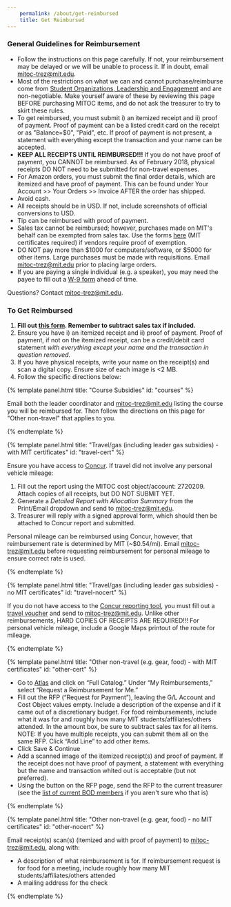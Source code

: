 ```yaml
---
    permalink: /about/get-reimbursed
    title: Get Reimbursed
---
```


### General Guidelines for Reimbursement

*   Follow the instructions on this page carefully. If not, your reimbursement may be delayed or we will be unable to process it. If in doubt, email [mitoc-trez@mit.edu](mailto:mitoc-trez@mit.edu).
*   Most of the restrictions on what we can and cannot purchase/reimburse come from [Student Organizations, Leadership and Engagement](https://studentlife.mit.edu/sole/finance) and are non-negotiable. Make yourself aware of these by reviewing this page BEFORE purchasing MITOC items, and do not ask the treasurer to try to skirt these rules.
*   To get reimbursed, you must submit i) an itemized receipt and ii) proof of payment. Proof of payment can be a listed credit card on the receipt or as "Balance=$0", "Paid", etc. If proof of payment is not present, a statement with everything except the transaction and your name can be accepted.
*   **KEEP ALL RECEIPTS UNTIL REIMBURSED!!!** If you do not have proof of payment, you CANNOT be reimbursed. As of February 2018, physical receipts DO NOT need to be submitted for non-travel expenses.
*   For Amazon orders, you must submit the final order details, which are itemized and have proof of payment. This can be found under Your Account >> Your Orders >> Invoice AFTER the order has shipped.
*   Avoid cash.
*   All receipts should be in USD. If not, include screenshots of official conversions to USD.
*   Tip can be reimbursed with proof of payment.
*   Sales tax cannot be reimbursed; however, purchases made on MIT's behalf can be exempted from sales tax. Use the forms [here](http://vpf.mit.edu/forms/7/1220) (MIT certificates required) if vendors require proof of exemption.
*   DO NOT pay more than $1000 for computers/software, or $5000 for other items. Large purchases must be made with requisitions. Email [mitoc-trez@mit.edu](mailto:mitoc-trez@mit.edu) prior to placing large orders.
*   If you are paying a single individual (e.g. a speaker), you may need the payee to fill out a [W-9 form](https://www.irs.gov/pub/irs-pdf/fw9.pdf) ahead of time.

Questions? Contact [mitoc-trez@mit.edu](mailto:mitoc-trez@mit.edu).

### To Get Reimbursed

1.  **Fill out [this form](https://docs.google.com/forms/d/e/1FAIpQLSe0tR-cIxVUJy_Ci0Rsk7zajWchs-bv8XzXdvSXfi3CFKVLkA/viewform). Remember to subtract sales tax if included.**
2.  Ensure you have i) an itemized receipt and ii) proof of payment. Proof of payment, if not on the itemized receipt, can be a credit/debit card statement _with everything except your name and the transaction in question removed._
3.  If you have physical receipts, write your name on the receipt(s) and scan a digital copy. Ensure size of each image is <2 MB.
4.  Follow the specific directions below:


{% template panel.html title: "Course Subsidies" id: "courses" %}

  Email both the leader coordinator and [mitoc-trez@mit.edu](mailto:mitoc-trez@mit.edu) listing the course you will be reimbursed for. Then follow the directions on this page for "Other non-travel" that applies to you.

{% endtemplate %}

{% template panel.html title: "Travel/gas (including leader gas subsidies) - with MIT certificates" id: "travel-cert" %}

  Ensure you have access to [Concur](http://concur.mit.edu/). If travel did not involve any personal vehicle mileage:

  1.  Fill out the report using the MITOC cost object/account: 2720209. Attach copies of all receipts, but DO NOT SUBMIT YET.
  2.  Generate a _Detailed Report with Allocation Summary_ from the Print/Email dropdown and send to [mitoc-trez@mit.edu](mailto:mitoc-trez@mit.edu).
  3.  Treasurer will reply with a signed approval form, which should then be attached to Concur report and submitted.

  Personal mileage can be reimbursed using Concur, however, that reimbursement rate is determined by MIT (~$0.54/mi). Email [mitoc-trez@mit.edu](mailto:mitoc-trez@mit.edu) before requesting reimbursement for personal mileage to ensure correct rate is used.

{% endtemplate %}

{% template panel.html title: "Travel/gas (including leader gas subsidies) - no MIT certificates" id: "travel-nocert" %}

  If you do not have access to the [Concur reporting tool](http://concur.mit.edu/), you must fill out a [travel voucher](http://studentlife.mit.edu/sites/default/files/Travel%20Voucher.pdf) and send to [mitoc-trez@mit.edu](mailto:mitoc-trez@mit.edu). Unlike other reimbursements, HARD COPIES OF RECEIPTS ARE REQUIRED!!! For personal vehicle mileage, include a Google Maps printout of the route for mileage.

{% endtemplate %}

{% template panel.html title: "Other non-travel (e.g. gear, food) - with MIT certificates" id: "other-cert" %}

  *   Go to [Atlas](http://atlas.mit.edu/) and click on “Full Catalog.” Under “My Reimbursements,” select “Request a Reimbursement for Me.”
  *   Fill out the RFP (“Request for Payment”), leaving the G/L Account and Cost Object values empty. Include a description of the expense and if it came out of a discretionary budget. For food reimbursements, include what it was for and roughly how many MIT students/affiliates/others attended. In the amount box, be sure to subtract sales tax for all items.  
      NOTE: If you have multiple receipts, you can submit them all on the same RFP. Click “Add Line” to add other items.
  *   Click Save & Continue
  *   Add a scanned image of the itemized receipt(s) and proof of payment. If the receipt does not have proof of payment, a statement with everything but the name and transaction whited out is acceptable (but not preferred).
  *   Using the button on the RFP page, send the RFP to the current treasurer (see the [list of current BOD members](/about/officers) if you aren't sure who that is)

{% endtemplate %}

{% template panel.html title: "Other non-travel (e.g. gear, food) - no MIT certificates" id: "other-nocert" %}

  Email receipt(s) scan(s) (itemized and with proof of payment) to [mitoc-trez@mit.edu](mailto:mitoc-trez@mit.edu), along with:

  *   A description of what reimbursement is for. If reimbursement request is for food for a meeting, include roughly how many MIT students/affiliates/others attended
  *   A mailing address for the check

{% endtemplate %}
